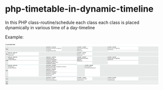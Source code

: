 # php-timetable-in-dynamic-timeline
In this PHP class-routine/schedule each class each class is placed dynamically in various time of a day-timeline

Example:

![routine](routine.png)
